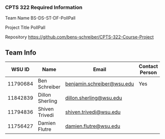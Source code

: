 ### CPTS 322 Required Information

Team Name           BS-DS-ST-DF-PollPall

Project Title       PollPall

Repository          https://github.com/bens-schreiber/CPTS-322-Course-Project   

## Team Info

| WSU ID    | Name              | Email                            | Contact Person |
|-----------|-------------------|----------------------------------|----------------|
| 11790684  | Ben Schreiber     | benjamin.schreiber@wsu.edu       |      Yes       |
| 11842839  | Dillon Sherling   | dillon.sherling@wsu.edu          |                |
| 11794836  | Shiven Trivedi    | shiven.trivedi@wsu.edu           |                |
| 11756427  | Damien Flutre     | damien.flutre@wsu.edu            |                |




